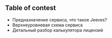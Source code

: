 ## Table of contest

- Предназначение сервиса, что такое Jeeves?
- Верхнеуровневая схема сервиса
- Детальный разбор калькулятора лицензий
